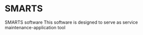 # SMARTS
SMARTS software
This software is designed to serve as service maintenance-application tool 
